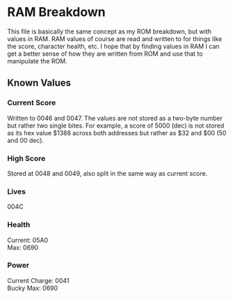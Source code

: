 # RAM Breakdown

This file is basically the same concept as my ROM breakdown, but with values in RAM. RAM values of course are read and written to for things like the score, character health, etc. I hope that by finding values in RAM I can get a better sense of how they are written from ROM and use that to manipulate the ROM.

## Known Values

### Current Score

Written to 0046 and 0047. The values are not stored as a two-byte number but rather two single bites. For example, a score of 5000 (dec) is not stored as its hex value $1388 across both addresses but rather as $32 and $00 (50 and 00 dec).

### High Score

Stored at 0048 and 0049, also split in the same way as current score.

### Lives

004C

### Health

Current: 05A0  
Max: 0690

### Power

Current Charge: 0041  
Bucky Max: 0690  